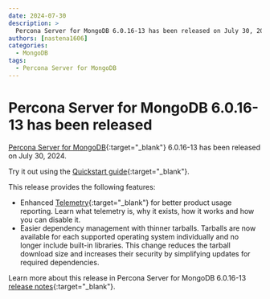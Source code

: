```yaml
---
date: 2024-07-30
description: >
  Percona Server for MongoDB 6.0.16-13 has been released on July 30, 2024.
authors: [nastena1606]
categories:
  - MongoDB
tags:
  - Percona Server for MongoDB
---
```


# Percona Server for MongoDB 6.0.16-13 has been released

<!-- more -->

[Percona Server for MongoDB](https://docs.percona.com/percona-server-for-mongodb/6.0/index.html){:target="_blank"} 6.0.16-13 has been released on July 30, 2024.

Try it out using the [Quickstart guide](https://docs.percona.com/percona-server-for-mongodb/6.0/install/index.html){:target="_blank"}. 

This release provides the following features:

* Enhanced [Telemetry](https://docs.percona.com/percona-server-for-mongodb/6.0/telemetry.html){:target="_blank"} for better product usage reporting. Learn what telemetry is, why it exists, how it works and how you can disable it.
* Easier dependency management with thinner tarballs. Tarballs are now available for each supported operating system individually and no longer include built-in libraries. This change reduces the tarball download size and increases their security by simplifying updates for required dependencies. 


Learn more about this release in Percona Server for MongoDB 6.0.16-13 [release notes](https://docs.percona.com/percona-server-for-mongodb/6.0/release_notes/6.0.16-13.html){:target="_blank"}.

